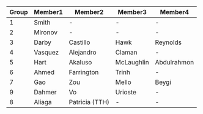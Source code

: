 Group | Member1 | Member2 | Member3 | Member4
--- | --- | --- | --- | ---
1 | Smith | - | - | -
2 | Mironov | - | - | -
3 | Darby | Castillo | Hawk | Reynolds
4 | Vasquez | Alejandro | Claman | -
5 | Hart | Akaluso | McLaughlin | Abdulrahmon
6 | Ahmed | Farrington | Trinh | -
7 | Gao | Zou | Mello | Beygi
9 | Dahmer | Vo | Urioste | -
8 | Aliaga | Patricia (TTH) | - | -
